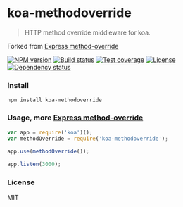 # koa-methodoverride

> HTTP method override middleware for koa.

Forked from [Express method-override][]


[![NPM version][npm-img]][npm-url]
[![Build status][travis-img]][travis-url]
[![Test coverage][coveralls-img]][coveralls-url]
[![License][license-img]][license-url]
[![Dependency status][david-img]][david-url]

### Install

```
npm install koa-methodoverride
```

### Usage, more [Express method-override][]

```js
var app = require('koa')();
var methodOverride = require('koa-methodoverride');

app.use(methodOverride());

app.listen(3000);
```


### License

MIT


[Express method-override]: https://github.com/expressjs/method-override


[npm-img]: https://img.shields.io/npm/v/koa-methodoverride.svg?style=flat-square
[npm-url]: https://npmjs.org/package/koa-methodoverride
[travis-img]: https://img.shields.io/travis/koa-modules/koa-methodoverride.svg?style=flat-square
[travis-url]: https://travis-ci.org/koa-modules/koa-methodoverride
[coveralls-img]: https://img.shields.io/coveralls/koa-modules/koa-methodoverride.svg?style=flat-square
[coveralls-url]: https://coveralls.io/r/koa-modules/koa-methodoverride?branch=master
[license-img]: https://img.shields.io/badge/license-MIT-green.svg?style=flat-square
[license-url]: LICENSE
[david-img]: https://img.shields.io/david/koa-modules/koa-methodoverride.svg?style=flat-square
[david-url]: https://david-dm.org/koa-modules/koa-methodoverride

